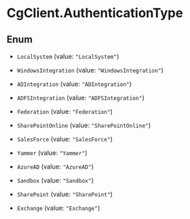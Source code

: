 # CgClient.AuthenticationType

## Enum


* `LocalSystem` (value: `"LocalSystem"`)

* `WindowsIntegration` (value: `"WindowsIntegration"`)

* `ADIntegration` (value: `"ADIntegration"`)

* `ADFSIntegration` (value: `"ADFSIntegration"`)

* `Federation` (value: `"Federation"`)

* `SharePointOnline` (value: `"SharePointOnline"`)

* `SalesForce` (value: `"SalesForce"`)

* `Yammer` (value: `"Yammer"`)

* `AzureAD` (value: `"AzureAD"`)

* `Sandbox` (value: `"Sandbox"`)

* `SharePoint` (value: `"SharePoint"`)

* `Exchange` (value: `"Exchange"`)


